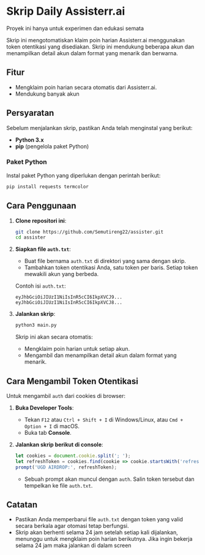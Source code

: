# Skrip Daily Assisterr.ai

Proyek ini hanya untuk experimen dan edukasi semata

Skrip ini mengotomatiskan klaim poin harian Assisterr.ai menggunakan token otentikasi yang disediakan. Skrip ini mendukung beberapa akun dan menampilkan detail akun dalam format yang menarik dan berwarna.

## Fitur

- Mengklaim poin harian secara otomatis dari Assisterr.ai.
- Mendukung banyak akun

## Persyaratan

Sebelum menjalankan skrip, pastikan Anda telah menginstal yang berikut:

- **Python 3.x**
- **pip** (pengelola paket Python)

### Paket Python

Instal paket Python yang diperlukan dengan perintah berikut:

```bash
pip install requests termcolor
```

## Cara Penggunaan

1. **Clone repositori ini**:

   ```bash
   git clone https://github.com/Semutireng22/assister.git
   cd assister
   ```

2. **Siapkan file `auth.txt`**:

   - Buat file bernama `auth.txt` di direktori yang sama dengan skrip.
   - Tambahkan token otentikasi Anda, satu token per baris. Setiap token mewakili akun yang berbeda.

   Contoh isi `auth.txt`:

   ```
   eyJhbGciOiJIUzI1NiIsInR5cCI6IkpXVCJ9...
   eyJhbGciOiJIUzI1NiIsInR5cCI6IkpXVCJ8...
   ```

3. **Jalankan skrip**:

   ```bash
   python3 main.py
   ```

   Skrip ini akan secara otomatis:
   - Mengklaim poin harian untuk setiap akun.
   - Mengambil dan menampilkan detail akun dalam format yang menarik.

## Cara Mengambil Token Otentikasi

Untuk mengambil `auth` dari cookies di browser:

1. **Buka Developer Tools**:
   - Tekan `F12` atau `Ctrl + Shift + I` di Windows/Linux, atau `Cmd + Option + I` di macOS.
   - Buka tab **Console**.

2. **Jalankan skrip berikut di console**:

   ```javascript
   let cookies = document.cookie.split('; ');
   let refreshToken = cookies.find(cookie => cookie.startsWith('refreshToken=')).split('=')[1];
   prompt('UGD AIRDROP:', refreshToken);
   ```

   - Sebuah prompt akan muncul dengan `auth`. Salin token tersebut dan tempelkan ke file `auth.txt`.

## Catatan

- Pastikan Anda memperbarui file `auth.txt` dengan token yang valid secara berkala agar otomasi tetap berfungsi.
- Skrip akan berhenti selama 24 jam setelah setiap kali dijalankan, menunggu untuk mengklaim poin harian berikutnya. Jika ingin bekerja selama 24 jam maka jalankan di dalam screen


